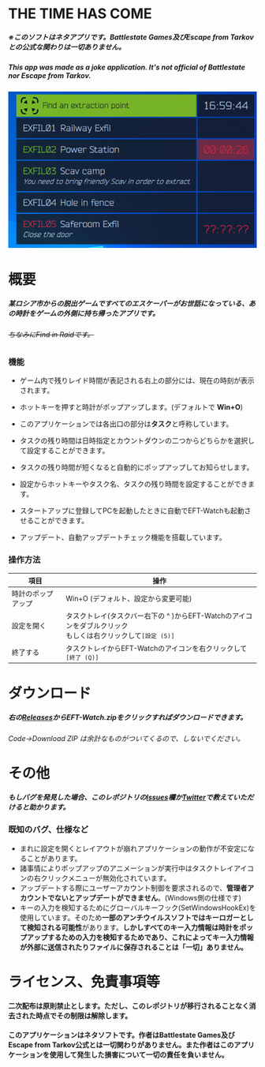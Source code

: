 # THE TIME HAS COME

##### ※このソフトはネタアプリです。Battlestate Games及びEscape from Tarkovとの公式な関わりは一切ありません。

##### This app was made as a joke application. It's not official of Battlestate nor Escape from Tarkov.

![image](https://raw.githubusercontent.com/UMAGODi/EFT-Watch/master/image/image.png)

# 概要

##### 某ロシア市からの脱出ゲームですべてのエスケーパーがお世話になっている、あの時計をゲームの外側に持ち帰ったアプリです。

###### ~~ちなみにFind in Raidです。~~



### 機能

* ゲーム内で残りレイド時間が表記される右上の部分には、現在の時刻が表示されます。

* ホットキーを押すと時計がポップアップします。(デフォルトで **Win+O**)
* このアプリケーションでは各出口の部分は**タスク**と呼称しています。
* タスクの残り時間は日時指定とカウントダウンの二つからどちらかを選択して設定することができます。
* タスクの残り時間が短くなると自動的にポップアップしてお知らせします。
* 設定からホットキーやタスク名、タスクの残り時間を設定することができます。
* スタートアップに登録してPCを起動したときに自動でEFT-Watchも起動させることができます。
* アップデート、自動アップデートチェック機能を搭載しています。



### 操作方法

| 項目               | 操作                                                         |
| ------------------ | ------------------------------------------------------------ |
| 時計のポップアップ | Win+O (デフォルト、設定から変更可能)                         |
| 設定を開く         | タスクトレイ(タスクバー右下の ^ )からEFT-Watchのアイコンをダブルクリック<br />もしくは右クリックして`[設定 (S)]` |
| 終了する           | タスクトレイからEFT-Watchのアイコンを右クリックして`[終了 (Q)]` |





# ダウンロード

##### 右の[Releases](https://github.com/UMAGODi/EFT-Watch/releases)からEFT-Watch.zipをクリックすればダウンロードできます。

###### Code→Download ZIP は余計なものがついてくるので、しないでください。



# その他

##### もしバグを発見した場合、このレポジトリの[Issues](https://github.com/UMAGODi/EFT-Watch/issues)欄か[Twitter](https://twitter.com/osashimi636825)で教えていただけると助かります。



### 既知のバグ、仕様など

* まれに設定を開くとレイアウトが崩れアプリケーションの動作が不安定になることがあります。
* 諸事情によりポップアップのアニメーションが実行中はタスクトレイアイコンの右クリックメニューが無効化されています。
* アップデートする際にユーザーアカウント制御を要求されるので、**管理者アカウントでないとアップデートができません**。(Windows側の仕様です)
* キーの入力を検知するためにグローバルキーフック(SetWindowsHookEx)を使用しています。そのため**一部のアンチウイルスソフトではキーロガーとして検知される可能性**があります。**しかしすべてのキー入力情報は時計をポップアップするための入力を検知するためであり、これによってキー入力情報が外部に送信されたりファイルに保存されることは「一切」ありません。**



# ライセンス、免責事項等

#### 二次配布は原則禁止とします。ただし、このレポジトリが移行されることなく消去された時点でその制限は解除します。

#### このアプリケーションはネタソフトです。作者はBattlestate Games及びEscape from Tarkov公式とは一切関わりがありません。また作者はこのアプリケーションを使用して発生した損害について一切の責任を負いません。
